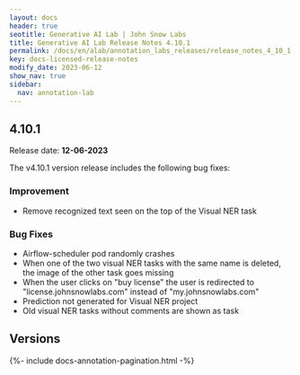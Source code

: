 ```yaml
---
layout: docs
header: true
seotitle: Generative AI Lab | John Snow Labs
title: Generative AI Lab Release Notes 4.10.1
permalink: /docs/en/alab/annotation_labs_releases/release_notes_4_10_1
key: docs-licensed-release-notes
modify_date: 2023-06-12
show_nav: true
sidebar:
  nav: annotation-lab
---
```


<div class="h3-box" markdown="1">

## 4.10.1

Release date: **12-06-2023**

The v4.10.1 version release includes the following bug fixes:

### Improvement
- Remove recognized text seen on the top of the Visual NER task

### Bug Fixes	
- Airflow-scheduler pod randomly crashes	
- When one of the two visual NER tasks with the same name is deleted, the image of the other task goes missing	
- When the user clicks on "buy license" the user is redirected to "license.johnsnowlabs.com" instead of "my.johnsnowlabs.com"
- Prediction not generated for Visual NER project	
- Old visual NER tasks without comments are shown as task

</div><div class="prev_ver h3-box" markdown="1">

## Versions

</div>

{%- include docs-annotation-pagination.html -%}
